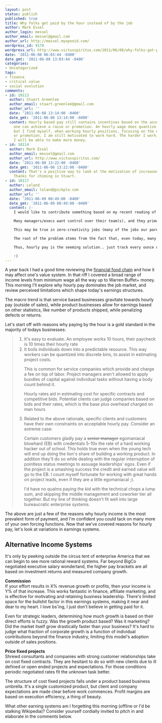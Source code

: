 ```yaml
---
layout: post
status: publish
published: true
title: Why folks get paid by the hour instead of by the job
author: Mark Essel
author_login: messel
author_email: messel@gmail.com
author_url: http://messel.myopenid.com/
wordpress_id: 9179
wordpress_url: http://www.victusspiritus.com/2011/06/08/why-folks-get-paid-by-the-hour-instead-of-by-the-job/
date: '2011-06-08 06:03:44 -0400'
date_gmt: '2011-06-08 13:03:44 -0400'
categories:
- Uncategorized
tags:
- finance
- critical value
- social evolution
comments:
- id: 10113
  author: Stuart Greenlee
  author_email: stuart.greenlee@gmail.com
  author_url: ''
  date: '2011-06-08 13:14:00 -0400'
  date_gmt: '2011-06-08 13:14:00 -0400'
  content: Hourly based pay still contains incentives based on the assumption that
    one can achieve a raise or promotion. An hourly wage does quantize the worker,
    but I find myself, when working hourly positions, focusing on the next pay scale
    or promotion. I am still motivated to work hard. The harder I work, the faster
    I will be able to make more money. 
- id: 10114
  author: Mark Essel
  author_email: messel@gmail.com
  author_url: http://www.victusspiritus.com/
  date: '2011-06-08 13:22:00 -0400'
  date_gmt: '2011-06-08 13:22:00 -0400'
  content: That's a positive way to look at the motivation of increased hourly wages.
    Thanks for chiming in Stuart.
- id: 10117
  author: Leland
  author_email: leland@pickple.com
  author_url: ''
  date: '2011-06-09 00:49:00 -0400'
  date_gmt: '2011-06-09 00:49:00 -0400'
  content: |-
    I would like to contribute something based on my recent reading of some extrinsic/intrinsic motivation books (Chief among them, "Peopleware").

    Many managers/execs want control over their team(s), and they primarily feel this control through meetings, standardized time periods for work, and standardized payment periods for pay (hourly, mostly). Many managers feel that if they give their workers free reign to work how and when they want (pay them monthly regardless of actual time put in), that they are losing control over their workers. 

    This may be true in zero-creativity jobs (many of the jobs our parents worked at), however, it seriously breaks down in jobs that require creativity and the strong application of knowledge. 

    The root of the problem stems from the fact that, even today, many managers think of their people as replaceable cogs in a greater machine... fortunately this is not true. When a manager thinks of his employees in this way, he loses their respect and there is a complete breakdown of trust. When there is no trust between employees and their manager/exec , monthly pay could seem to be an extremely dangerous way to pay employees.

    Thus, hourly pay is the seeming solution.. just track every ounce of time the worker spends on his work... pile on the metrics for determining how successful he is... this is the way to improve worker productivity... or so many managers mistakenly believe. 

    :)
---
```

<p>A year back I had a good time reviewing the <a href="http://www.victusspiritus.com/2010/05/02/where-are-you-on-the-financial-food-chain/">financial food chain</a> and how it may affect one's value system. In that riff I covered a broad range of income levels from minimum wage all the way up to Warren Buffet+ money. This morning I'll explore why hourly pay dominates the job market, and review perceived limitations which shape today's earnings structures.</p>
<p>The macro trend is that service based businesses gravitate towards hourly pay (outside of sales), while product businesses allow for earnings based on other statistics, like number of products shipped, while penalizing defects or returns.</p>
<p>Let's start off with reasons why paying by the hour is a gold standard in the majority of todays businesses:</p>
<blockquote>
<ol>
<li>It's easy to evaluate. An employee works 10 hours, their paycheck is 10 times their hourly rate</li>
<li>It boils individuals down into a predictable resource. This way workers can be quantized into discrete bins, to assist in estimating project costs.
<p>This is common for service companies which provide and charge a fee on top of labor. Project managers aren't allowed to apply bundles of capital against individual tasks without having a body count behind it.</p>
<p>Hourly rates aid in estimating cost for specific contracts and competitive bids. Potential clients can judge companies based on bids and their rates, which is the base plus overhead charged on man hours</li>
<li>Related to the above rationale, specific clients and customers have their own constraints on acceptable hourly pay. Consider an extreme case:
<p>Certain customers gladly pay a <del>senior manager</del> egomaniacal blowhard (EB) with credentials 5-10x the rate of a hard working hacker out of school. This holds true even when the young tech will end up doing the lion's share of building a working product. In addition they'll do so while dealing with the regular interruption of pointless status meetings to assuage leaderships' egos. Even if the project is a smashing success the credit and earned value will go to the EB. I count myself fortunate for working with great hands on project leads, even if they are a little egomaniacal ;).</p>
<p>I'd have no qualms paying the kid with the technical chops a lump sum, and skipping the middle management and coworker tier all together. But my line of thinking doesn't fit well into large bureaucratic enterprise systems.</li>
</ol>
</blockquote>
<p>The above are just a few of the reasons why hourly income is the most prevalent form of payment, and I'm confident you could tack on many more of your own forcing functions. Now that we've covered reasons for hourly pay, let's look at variations in earnings systems.</p>
<h2>Alternative Income Systems</h2>
<p>It's only by peeking outside the circus tent of enterprise America that we can begin to see more rational reward systems. Far beyond BigCo negotiated executive salary wonderland, the higher pay brackets are all based on investment returns and measured company growth.</p>
<p><b>Commission</b><br />
If your effort results in X% revenue growth or profits, then your income is Y% of that increase. This works fantastic in finance, affiliate marketing, and is effective for motivating and retaining business leadership. There's limited space for the bullshit factor in this earnings systems, making it near and dear to my heart. I love bs'ing, I just don't believe in getting paid for it. </p>
<p>Even for strategic leaders, determining how much growth is based on their direct efforts is fuzzy. Was the growth product based? Was it marketing? Did the market itself grow drastically faster than your business? It's hard to judge what fraction of corporate growth is a function of individual contributions beyond the finance industry, limiting this model's adoption outside of sales positions.</p>
<p><b>Price fixed projects</b><br />
Shrewd consultants and companies with strong customer relationships take on cost fixed contracts. They are hesitant to do so with new clients due to ill defined or open ended projects and expectations. For those conditions periodic negotiated rates fit the unknown task better.</p>
<p>The structure of cost fixed projects falls under a product based business umbrella. It's a single customized product, but client and company expectations are made clear before work commences. Profit margins are based on execution efficiency, a thing of beauty.</p>
<p>What other earning systems am I forgetting this morning (offline or I'd be stalking Wikipedia)? Consider yourself cordially invited to pitch in and elaborate in the comments below.</p>
